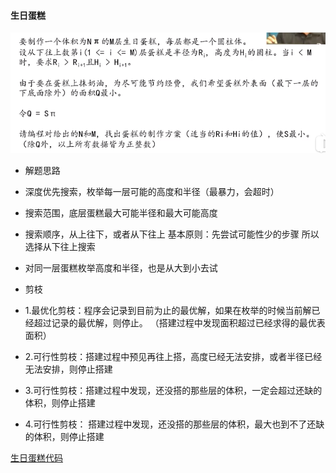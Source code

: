 #### 生日蛋糕

![cake](./cake1.png)

* 解题思路
 * 深度优先搜索，枚举每一层可能的高度和半径（最暴力，会超时）
 
 * 搜索范围，底层蛋糕最大可能半径和最大可能高度
 * 搜索顺序，从上往下，或者从下往上  基本原则：先尝试可能性少的步骤
 所以选择从下往上搜索
 * 对同一层蛋糕枚举高度和半径，也是从大到小去试
 
* 剪枝
 * 1.最优化剪枝：程序会记录到目前为止的最优解，如果在枚举的时候当前解已经超过记录的最优解，则停止。 （搭建过程中发现面积超过已经求得的最优表面积）
 * 2.可行性剪枝：搭建过程中预见再往上搭，高度已经无法安排，或者半径已经无法安排，则停止搭建  
 * 3.可行性剪枝：搭建过程中发现，还没搭的那些层的体积，一定会超过还缺的体积，则停止搭建
 * 4.可行性剪枝： 搭建过程中发现，还没搭的那些层的体积，最大也到不了还缺的体积，则停止搭建
 
[生日蛋糕代码](./cake.cpp)
